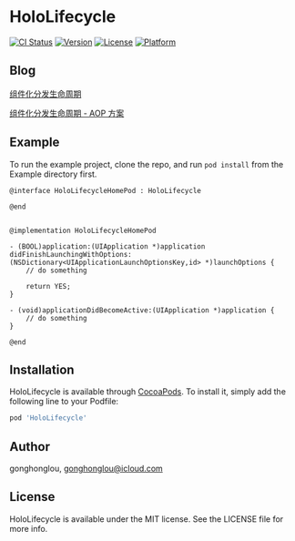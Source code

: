 # HoloLifecycle

[![CI Status](https://img.shields.io/travis/gonghonglou/HoloLifecycle.svg?style=flat)](https://travis-ci.org/gonghonglou/HoloLifecycle)
[![Version](https://img.shields.io/cocoapods/v/HoloLifecycle.svg?style=flat)](https://cocoapods.org/pods/HoloLifecycle)
[![License](https://img.shields.io/cocoapods/l/HoloLifecycle.svg?style=flat)](https://cocoapods.org/pods/HoloLifecycle)
[![Platform](https://img.shields.io/cocoapods/p/HoloLifecycle.svg?style=flat)](https://cocoapods.org/pods/HoloLifecycle)

## Blog

[组件化分发生命周期](http://gonghonglou.com/2019/08/29/pod-lifecycle/)

[组件化分发生命周期 - AOP 方案](http://gonghonglou.com/2020/03/08/pod-lifecycle-aop/)

## Example

To run the example project, clone the repo, and run `pod install` from the Example directory first.

```
@interface HoloLifecycleHomePod : HoloLifecycle

@end


@implementation HoloLifecycleHomePod

- (BOOL)application:(UIApplication *)application didFinishLaunchingWithOptions:(NSDictionary<UIApplicationLaunchOptionsKey,id> *)launchOptions {
    // do something
    
    return YES;
}

- (void)applicationDidBecomeActive:(UIApplication *)application {
    // do something
}

@end
```

## Installation

HoloLifecycle is available through [CocoaPods](https://cocoapods.org). To install
it, simply add the following line to your Podfile:

```ruby
pod 'HoloLifecycle'
```

## Author

gonghonglou, gonghonglou@icloud.com

## License

HoloLifecycle is available under the MIT license. See the LICENSE file for more info.


